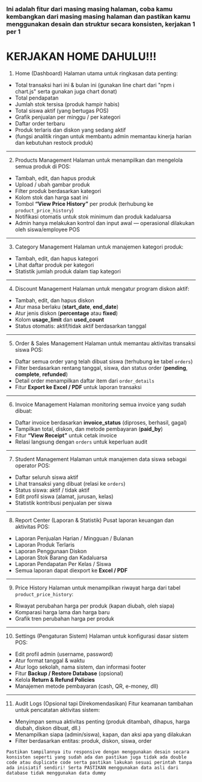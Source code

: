 ### Ini adalah fitur dari masing masing halaman, coba kamu kembangkan dari masing masing halaman dan pastikan kamu menggunakan desain dan struktur secara konsisten, kerjakan 1 per 1

# KERJAKAN HOME DAHULU!!!
1. Home (Dashboard)
Halaman utama untuk ringkasan data penting:
- Total transaksi hari ini & bulan ini (gunakan line chart dari "npm i chart.js" serta gunakan juga chart donat)
- Total pendapatan
- Jumlah stok tersisa (produk hampir habis)
- Total siswa aktif (yang bertugas POS)
- Grafik penjualan per minggu / per kategori
- Daftar order terbaru
- Produk terlaris dan diskon yang sedang aktif
- (fungsi analitik ringan untuk membantu admin memantau kinerja harian dan kebutuhan restock produk)

---

2. Products Management
Halaman untuk menampilkan dan mengelola semua produk di POS:
- Tambah, edit, dan hapus produk  
- Upload / ubah gambar produk  
- Filter produk berdasarkan kategori  
- Kolom stok dan harga saat ini  
- Tombol **“View Price History”** per produk (terhubung ke `product_price_history`)  
- Notifikasi otomatis untuk stok minimum dan produk kadaluarsa  
- Admin hanya melakukan kontrol dan input awal — operasional dilakukan oleh siswa/employee POS  

---

3. Category Management
Halaman untuk manajemen kategori produk:
- Tambah, edit, dan hapus kategori  
- Lihat daftar produk per kategori  
- Statistik jumlah produk dalam tiap kategori  

---

4. Discount Management
Halaman untuk mengatur program diskon aktif:
- Tambah, edit, dan hapus diskon  
- Atur masa berlaku (**start_date**, **end_date**)  
- Atur jenis diskon (**percentage** atau **fixed**)  
- Kolom **usage_limit** dan **used_count**  
- Status otomatis: aktif/tidak aktif berdasarkan tanggal  

---

5. Order & Sales Management
Halaman untuk memantau aktivitas transaksi siswa POS:
- Daftar semua order yang telah dibuat siswa (terhubung ke tabel `orders`)  
- Filter berdasarkan rentang tanggal, siswa, dan status order (**pending**, **complete**, **refunded**)  
- Detail order menampilkan daftar item dari `order_details`  
- Fitur **Export ke Excel / PDF** untuk laporan transaksi  

---

6. Invoice Management
Halaman monitoring semua invoice yang sudah dibuat:
- Daftar invoice berdasarkan **invoice_status** (diproses, berhasil, gagal)  
- Tampilkan total, diskon, dan metode pembayaran (**paid_by**)  
- Fitur **“View Receipt”** untuk cetak invoice  
- Relasi langsung dengan `orders` untuk keperluan audit  

---

7. Student Management
Halaman untuk manajemen data siswa sebagai operator POS:
- Daftar seluruh siswa aktif  
- Lihat transaksi yang dibuat (relasi ke `orders`)  
- Status siswa: aktif / tidak aktif  
- Edit profil siswa (alamat, jurusan, kelas)  
- Statistik kontribusi penjualan per siswa  

---

8. Report Center (Laporan & Statistik)
Pusat laporan keuangan dan aktivitas POS:
- Laporan Penjualan Harian / Mingguan / Bulanan  
- Laporan Produk Terlaris  
- Laporan Penggunaan Diskon  
- Laporan Stok Barang dan Kadaluarsa  
- Laporan Pendapatan Per Kelas / Siswa  
- Semua laporan dapat diexport ke **Excel / PDF**  

---

9. Price History
Halaman untuk menampilkan riwayat harga dari tabel `product_price_history`:
- Riwayat perubahan harga per produk (kapan diubah, oleh siapa)  
- Komparasi harga lama dan harga baru  
- Grafik tren perubahan harga per produk  

---

10. Settings (Pengaturan Sistem)
Halaman untuk konfigurasi dasar sistem POS:
- Edit profil admin (username, password)  
- Atur format tanggal & waktu  
- Atur logo sekolah, nama sistem, dan informasi footer  
- Fitur **Backup / Restore Database** (opsional)  
- Kelola **Return & Refund Policies**  
- Manajemen metode pembayaran (cash, QR, e-money, dll)  

---

11. Audit Logs (Opsional tapi Direkomendasikan)
Fitur keamanan tambahan untuk pencatatan aktivitas sistem:
- Menyimpan semua aktivitas penting (produk ditambah, dihapus, harga diubah, diskon dibuat, dll.)  
- Menampilkan siapa (admin/siswa), kapan, dan aksi apa yang dilakukan  
- Filter berdasarkan entitas: produk, diskon, siswa, order  

``` Pastikan tampilannya itu responsive dengan menggunakan desain secara konsisten seperti yang sudah ada dan pastikan juga tidak ada double code atau duplicate code serta pastikan lakukan sesuai perintah tanpa ada inisiatif sendiri! Serta PASTIKAN menggunakan data asli dari database tidak menggunakan data dummy ```